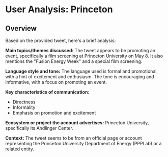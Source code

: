 # User Analysis: Princeton

## Overview

Based on the provided tweet, here's a brief analysis:

**Main topics/themes discussed:** The tweet appears to be promoting an event, specifically a film screening at Princeton University on May 8. It also mentions the "Fusion Energy Week" and a special film screening.

**Language style and tone:** The language used is formal and promotional, with a hint of excitement and enthusiasm. The tone is encouraging and informative, with a focus on promoting an event.

**Key characteristics of communication:**

* Directness
* Informality
* Emphasis on promotion and excitement

**Ecosystem or project the account advertises:** Princeton University, specifically its Andlinger Center.

**Context:** The tweet seems to be from an official page or account representing the Princeton University Department of Energy (PPPLab) or a related entity.